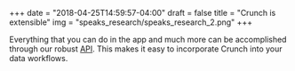 +++
date = "2018-04-25T14:59:57-04:00"
draft = false
title = "Crunch is extensible"
img = "speaks_research/speaks_research_2.png"
+++

Everything that you can do in the app and much more can be accomplished through our robust [API](http://docs.crunch.io/). This makes it easy to incorporate Crunch into your data workflows.
